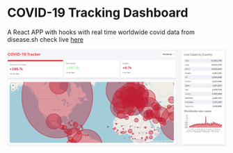 # COVID-19 Tracking Dashboard

A React APP with hooks with real time worldwide covid data from disease.sh check live [here](https://covid-tracker-e48cb.web.app/)

![App Screenshot](./public/sh.png)

